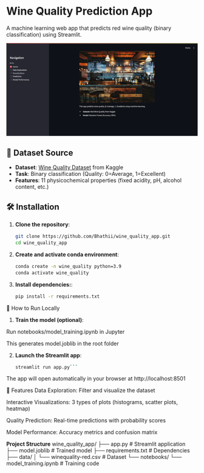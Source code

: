 # Wine Quality Prediction App

A machine learning web app that predicts red wine quality (binary classification) using Streamlit.

![App Screenshot](https://github.com/Bhaathii/wine-quality-app/blob/main/notebooks/ss.png?raw=true)  


## 📁 Dataset Source
- **Dataset**: [Wine Quality Dataset](https://www.kaggle.com/datasets/uciml/red-wine-quality-cortez-et-al-2009) from Kaggle
- **Task**: Binary classification (Quality: 0=Average, 1=Excellent)
- **Features**: 11 physicochemical properties (fixed acidity, pH, alcohol content, etc.)

## 🛠️ Installation

1. **Clone the repository**:
   ```bash
   git clone https://github.com/Bhathii/wine_quality_app.git
   cd wine_quality_app

2. **Create and activate conda environment**:
   ```bash
   conda create -n wine_quality python=3.9
   conda activate wine_quality

3. **Install dependencies:**:
   ```bash
   pip install -r requirements.txt

🚀 How to Run Locally
1. **Train the model (optional)**:

Run notebooks/model_training.ipynb in Jupyter

This generates model.joblib in the root folder

2. **Launch the Streamlit app**:
   ```bash
   streamlit run app.py```

The app will open automatically in your browser at http://localhost:8501

🌟 Features
Data Exploration: Filter and visualize the dataset

Interactive Visualizations: 3 types of plots (histograms, scatter plots, heatmap)

Quality Prediction: Real-time predictions with probability scores

Model Performance: Accuracy metrics and confusion matrix

**Project Structure**
wine_quality_app/
├── app.py                # Streamlit application
├── model.joblib          # Trained model
├── requirements.txt      # Dependencies
├── data/
│   └── winequality-red.csv  # Dataset
└── notebooks/
    └── model_training.ipynb # Training code





















